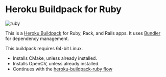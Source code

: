 # Heroku Buildpack for Ruby
![ruby](https://cloud.githubusercontent.com/assets/51578/13712725/3c6b3368-e793-11e5-83c1-728440111358.png)

This is a [Heroku Buildpack](http://devcenter.heroku.com/articles/buildpacks) for Ruby, Rack, and Rails apps. It uses [Bundler](https://bundler.io) for dependency management.

This buildpack requires 64-bit Linux.
 
* Installs CMake, unless already installed.
* Installs OpenCV, unless already installed.
* Continues with the [heroku-buildpack-ruby flow](https://github.com/heroku/heroku-buildpack-ruby#flow)
